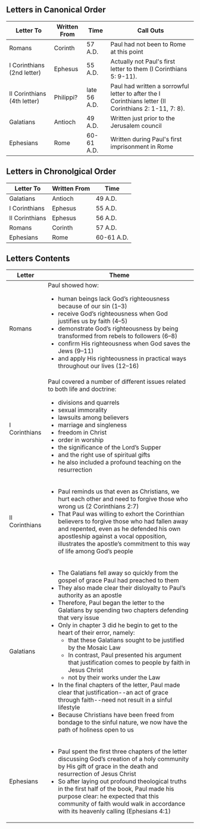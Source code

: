## Letters in Canonical Order

Letter To | Written From | Time | Call Outs
---|---|---|---
Romans | Corinth | 57 A.D. | Paul had not been to Rome at this point
I Corinthians (2nd letter) | Ephesus | 55 A.D. | Actually not Paul's first letter to them (I Corinthians 5: 9-11).
II Corinthians (4th letter) | Philippi? | late 56 A.D. | Paul had written a sorrowful letter to after the I Corinthians letter (II Corinthians 2: 1-11, 7: 8).
Galatians | Antioch | 49 A.D. | Written just prior to the Jerusalem council
Ephesians | Rome | 60-61 A.D. | Written during Paul's first imprisonment in Rome

## Letters in Chronolgical Order

Letter To | Written From | Time 
---|---|---
Galatians | Antioch | 49 A.D.
I Corinthians | Ephesus | 55 A.D. 
II Corinthians | Ephesus | 56 A.D. 
Romans | Corinth | 57 A.D.
Ephesians | Rome | 60-61 A.D.

## Letters Contents

Letter | Theme 
---|---
Romans | Paul showed how: <ul><li>human beings lack God’s righteousness because of our sin (1–3)</li><li>receive God’s righteousness when God justifies us by faith (4–5)</li><li>demonstrate God’s righteousness by being transformed from rebels to followers (6–8)</li><li>confirm His righteousness when God saves the Jews (9–11)</li><li>and apply His righteousness in practical ways throughout our lives (12–16)</li></ul>
I Corinthians | Paul covered a number of different issues related to both life and doctrine: <ul><li>divisions and quarrels</li><li>sexual immorality</li><li>lawsuits among believers</li><li>marriage and singleness</li><li>freedom in Christ</li><li>order in worship</li><li>the significance of the Lord’s Supper</li><li>and the right use of spiritual gifts</li><li>he also included a profound teaching on the resurrection</li></ul>
II Corinthians | <ul><li>Paul reminds us that even as Christians, we hurt each other and need to forgive those who wrong us (2 Corinthians 2:7)</li><li>That Paul was willing to exhort the Corinthian believers to forgive those who had fallen away and repented, even as he defended his own apostleship against a vocal opposition, illustrates the apostle’s commitment to this way of life among God’s people</li></ul>
Galatians | <ul><li>The Galatians fell away so quickly from the gospel of grace Paul had preached to them </li><li>They also made clear their disloyalty to Paul’s authority as an apostle </li><li>Therefore, Paul began the letter to the Galatians by spending two chapters defending that very issue </li><li>Only in chapter 3 did he begin to get to the heart of their error, namely: <ul><li>that these Galatians sought to be justified by the Mosaic Law</li><li>In contrast, Paul presented his argument that justification comes to people by faith in Jesus Christ</li><li>not by their works under the Law</li></ul></li><li>In the final chapters of the letter, Paul made clear that justification--an act of grace through faith--need not result in a sinful lifestyle</li><li>Because Christians have been freed from bondage to the sinful nature, we now have the path of holiness open to us</li></ul>
Ephesians | <ul><li>Paul spent the first three chapters of the letter discussing God’s creation of a holy community by His gift of grace in the death and resurrection of Jesus Christ</li><li>So after laying out profound theological truths in the first half of the book, Paul made his purpose clear: he expected that this community of faith would walk in accordance with its heavenly calling (Ephesians 4:1)</li></ul>